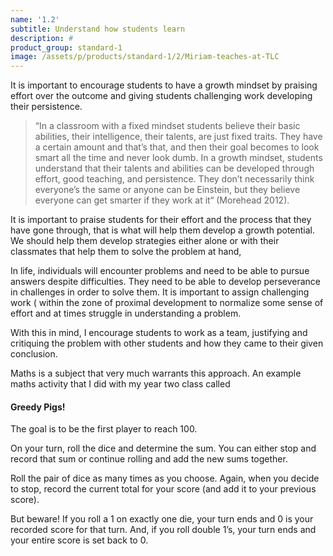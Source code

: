 ```yaml
---
name: '1.2'
subtitle: Understand how students learn
description: #
product_group: standard-1
image: /assets/p/products/standard-1/2/Miriam-teaches-at-TLC
---
```

It is important to encourage students to have a growth mindset by praising effort over the outcome and giving students challenging work developing their persistence.

>“In a  classroom with a fixed mindset students believe their basic abilities, their intelligence, their talents, are just fixed traits. They have a certain amount and that’s that, and then their goal becomes to look smart all the time and never look dumb. In a growth mindset, students understand that their talents and abilities can be developed through effort, good teaching, and persistence. They don’t necessarily think everyone’s the same or anyone can be Einstein, but they believe everyone can get smarter if they work at it“ (Morehead 2012).

It is important to praise students for their effort and the process that they have gone through, that is what will help them develop a growth potential. We should help them develop strategies either alone or with their classmates that help them to solve the problem at hand,

In life, individuals will encounter problems and need to be able to pursue answers despite difficulties. They need to be able to develop perseverance in challenges in order to solve them.  It is important to assign challenging work ( within the zone of proximal development to normalize some sense of effort and at times struggle in understanding a problem.  

With this in mind, I encourage students to work as a team, justifying and critiquing the problem with other students and how they came to their given conclusion.

Maths is a subject that very much warrants this approach. An example maths activity that I did with my year two class called

#### Greedy Pigs!

The goal is to be the first player to reach 100.

On your turn, roll the dice and determine the sum. You can either stop and record that sum or continue rolling and add the new sums together.

Roll the pair of dice as many times as you choose. Again, when you decide to stop, record the current total for your score (and add it to your previous score).

But beware! If you roll a 1 on exactly one die, your turn ends and 0 is your recorded score for that turn. And, if you roll double 1’s, your turn ends and your entire score is set back to 0.
